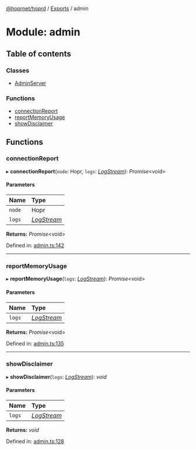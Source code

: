 [@hoprnet/hoprd](../README.md) / [Exports](../modules.md) / admin

# Module: admin

## Table of contents

### Classes

- [AdminServer](../classes/admin.adminserver.md)

### Functions

- [connectionReport](admin.md#connectionreport)
- [reportMemoryUsage](admin.md#reportmemoryusage)
- [showDisclaimer](admin.md#showdisclaimer)

## Functions

### connectionReport

▸ **connectionReport**(`node`: Hopr, `logs`: [*LogStream*](../classes/logs.logstream.md)): *Promise*<void\>

#### Parameters

| Name | Type |
| :------ | :------ |
| `node` | Hopr |
| `logs` | [*LogStream*](../classes/logs.logstream.md) |

**Returns:** *Promise*<void\>

Defined in: [admin.ts:142](https://github.com/hoprnet/hoprnet/blob/448a47a/packages/hoprd/src/admin.ts#L142)

___

### reportMemoryUsage

▸ **reportMemoryUsage**(`logs`: [*LogStream*](../classes/logs.logstream.md)): *Promise*<void\>

#### Parameters

| Name | Type |
| :------ | :------ |
| `logs` | [*LogStream*](../classes/logs.logstream.md) |

**Returns:** *Promise*<void\>

Defined in: [admin.ts:135](https://github.com/hoprnet/hoprnet/blob/448a47a/packages/hoprd/src/admin.ts#L135)

___

### showDisclaimer

▸ **showDisclaimer**(`logs`: [*LogStream*](../classes/logs.logstream.md)): *void*

#### Parameters

| Name | Type |
| :------ | :------ |
| `logs` | [*LogStream*](../classes/logs.logstream.md) |

**Returns:** *void*

Defined in: [admin.ts:128](https://github.com/hoprnet/hoprnet/blob/448a47a/packages/hoprd/src/admin.ts#L128)
